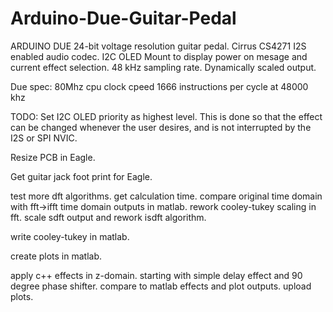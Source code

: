 # Arduino-Due-Guitar-Pedal

ARDUINO DUE 24-bit voltage resolution guitar pedal.
Cirrus CS4271 I2S enabled audio codec. 
I2C OLED Mount to display power on mesage and current effect selection.
48 kHz sampling rate.
Dynamically scaled output.

Due spec:
80Mhz cpu clock cpeed
1666 instructions per cycle at 48000 khz

TODO:
Set I2C OLED priority as highest level.  This is done so that the effect can be changed whenever the user desires, and is not interrupted by the I2S or SPI NVIC.  

Resize PCB in Eagle.  

Get guitar jack foot print for Eagle.

test more dft algorithms.  get calculation time. compare original time domain with fft->ifft time domain outputs in matlab.
rework cooley-tukey scaling in fft. scale sdft output and rework isdft algorithm.

write cooley-tukey in matlab.

create plots in matlab.

apply c++ effects in z-domain. starting with simple delay effect and 90 degree phase shifter. compare to matlab effects and plot outputs. upload plots.
